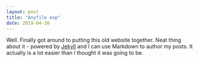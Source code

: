 ```yaml
---
layout: post
title: "Anyfile exp"
date: 2019-04-30
---
```

Well. Finally got around to putting this old website
together. Neat thing about it - powered by
[Jekyll](http://jekyllrb.com) and I can use Markdown to 
author my posts. It actually is a lot easier than I thought 
it was going to be.
